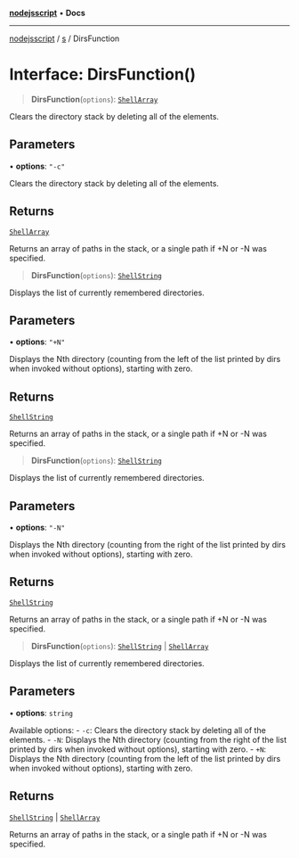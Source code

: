 [**nodejsscript**](../../../README.md) • **Docs**

***

[nodejsscript](../../../README.md) / [s](../README.md) / DirsFunction

# Interface: DirsFunction()

> **DirsFunction**(`options`): [`ShellArray`](../type-aliases/ShellArray.md)

Clears the directory stack by deleting all of the elements.

## Parameters

• **options**: `"-c"`

Clears the directory stack by deleting all of the elements.

## Returns

[`ShellArray`](../type-aliases/ShellArray.md)

Returns an array of paths in the stack, or a single path if +N or -N was specified.

> **DirsFunction**(`options`): [`ShellString`](../type-aliases/ShellString.md)

Displays the list of currently remembered directories.

## Parameters

• **options**: `"+N"`

Displays the Nth directory (counting from the left of the list
               printed by dirs when invoked without options), starting with zero.

## Returns

[`ShellString`](../type-aliases/ShellString.md)

Returns an array of paths in the stack, or a single path if +N or -N was specified.

> **DirsFunction**(`options`): [`ShellString`](../type-aliases/ShellString.md)

Displays the list of currently remembered directories.

## Parameters

• **options**: `"-N"`

Displays the Nth directory (counting from the right of the list
               printed by dirs when invoked without options), starting with zero.

## Returns

[`ShellString`](../type-aliases/ShellString.md)

Returns an array of paths in the stack, or a single path if +N or -N was specified.

> **DirsFunction**(`options`): [`ShellString`](../type-aliases/ShellString.md) \| [`ShellArray`](../type-aliases/ShellArray.md)

Displays the list of currently remembered directories.

## Parameters

• **options**: `string`

Available options:
       - `-c`: Clears the directory stack by deleting all of the elements.
       - `-N`: Displays the Nth directory (counting from the right of the list
               printed by dirs when invoked without options), starting with zero.
       - `+N`: Displays the Nth directory (counting from the left of the list
               printed by dirs when invoked without options), starting with zero.

## Returns

[`ShellString`](../type-aliases/ShellString.md) \| [`ShellArray`](../type-aliases/ShellArray.md)

Returns an array of paths in the stack, or a single path if +N or -N was specified.
